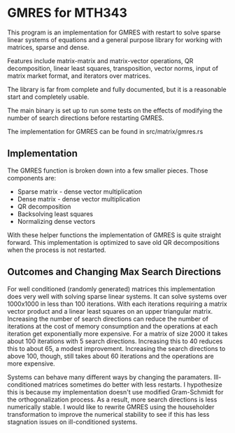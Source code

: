 # GMRES for MTH343

This program is an implementation for GMRES with restart to solve sparse linear systems of equations
and a general purpose library for working with matrices, sparse and dense.

Features include matrix-matrix and matrix-vector operations, QR decomposition, linear least squares,
transposition, vector norms, input of matrix market format, and iterators over matrices.

The library is far from complete and fully documented, but it is a reasonable start and completely
usable.

The main binary is set up to run some tests on the effects of modifying the number of search directions
before restarting GMRES.

The implementation for GMRES can be found in src/matrix/gmres.rs

## Implementation

The GMRES function is broken down into a few smaller pieces. Those components are:
- Sparse matrix - dense vector multiplication
- Dense matrix - dense vector multiplication
- QR decomposition
- Backsolving least squares
- Normalizing dense vectors

With these helper functions the implementation of GMRES is quite straight forward.
This implementation is optimized to save old QR decompositions when the process is not restarted.

## Outcomes and Changing Max Search Directions

For well conditioned (randomly generated) matrices this implementation does very well with solving
sparse linear systems. It can solve systems over 1000x1000 in less than 100 iterations. With each
iterations requiring a matrix vector product and a linear least squares on an upper triangular matrix.
Increasing the number of search directions can reduce the number of iterations at the cost of memory
consumption and the operations at each iteration get exponentially more expensive. For a matrix of size
2000 it takes about 100 iterations with 5 search directions. Increasing this to 40 reduces this to about
65, a modest improvement. Increasing the search directions to above 100, though, still takes about 60
iterations and the operations are more expensive.

Systems can behave many different ways by changing the paramaters. Ill-conditioned matrices sometimes
do better with less restarts. I hypothesize this is because my implementation doesn't use modified
Gram-Schmidt for the orthogonalization process. As a result, more search directions is less numerically
stable. I would like to rewrite GMRES using the householder transformation to improve the numerical
stability to see if this has less stagnation issues on ill-conditioned systems.
